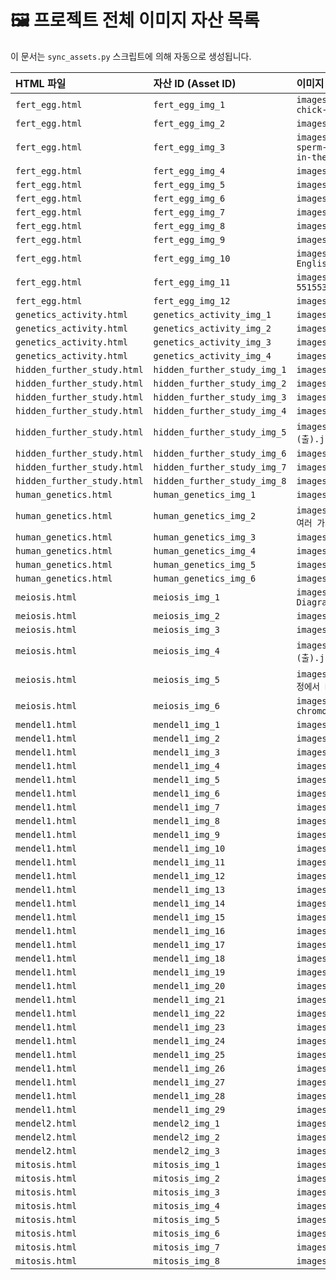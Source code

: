 # 🖼️ 프로젝트 전체 이미지 자산 목록

이 문서는 `sync_assets.py` 스크립트에 의해 자동으로 생성됩니다.

| HTML 파일 | 자산 ID (Asset ID) | 이미지 파일 경로 |
|:---|:---|:---|
| `fert_egg.html` | `fert_egg_img_1` | `images/Schematic-drawings-of-chronological-chick-embryo-development.png` |
| `fert_egg.html` | `fert_egg_img_2` | `images/gametes1_med.jpeg` |
| `fert_egg.html` | `fert_egg_img_3` | `images/Staged-penetration-and-fusion-of-the-sperm-nucleus-and-the-centriole-in-the-egg-in-the.png` |
| `fert_egg.html` | `fert_egg_img_4` | `images/Cell_Cleavage.png` |
| `fert_egg.html` | `fert_egg_img_5` | `images/uterus_implantation.jpg` |
| `fert_egg.html` | `fert_egg_img_6` | `images/fetus_11_weeks.jpg` |
| `fert_egg.html` | `fert_egg_img_7` | `images/fetus_21_weeks.jpg` |
| `fert_egg.html` | `fert_egg_img_8` | `images/fetus_37_weeks.jpg` |
| `fert_egg.html` | `fert_egg_img_9` | `images/Human_embryonic_fetus_development.jpg` |
| `fert_egg.html` | `fert_egg_img_10` | `images/52554-Fetal-Development-Tear-Pad-English_media-01.avif` |
| `fert_egg.html` | `fert_egg_img_11` | `images/fetal-growth-4-40-weeks-260nw-551553100.webp` |
| `fert_egg.html` | `fert_egg_img_12` | `images/cleamodcell.gif` |
| `genetics_activity.html` | `genetics_activity_img_1` | `images/litter_of_puppies.webp` |
| `genetics_activity.html` | `genetics_activity_img_2` | `images/family_resemblance.webp` |
| `genetics_activity.html` | `genetics_activity_img_3` | `images/southern_blot.webp` |
| `genetics_activity.html` | `genetics_activity_img_4` | `images/RNA_seq.jpg` |
| `hidden_further_study.html` | `hidden_further_study_img_1` | `images/chromosome1.png` |
| `hidden_further_study.html` | `hidden_further_study_img_2` | `images/41467_2023_42980_Fig7_HTML.webp` |
| `hidden_further_study.html` | `hidden_further_study_img_3` | `images/cohesin_cut_each_phase.png` |
| `hidden_further_study.html` | `hidden_further_study_img_4` | `images/gr1_lrg.jpg` |
| `hidden_further_study.html` | `hidden_further_study_img_5` | `images/[비상교육] 중등_과학 3_5-1_세포 분열 비교(출).jpg` |
| `hidden_further_study.html` | `hidden_further_study_img_6` | `images/cohesin_cut_each_phase.png` |
| `hidden_further_study.html` | `hidden_further_study_img_7` | `images/crossing-over-meiosis-diagram.png` |
| `hidden_further_study.html` | `hidden_further_study_img_8` | `images/chromosome2.jpg` |
| `human_genetics.html` | `human_genetics_img_1` | `images/family_resemblance.webp` |
| `human_genetics.html` | `human_genetics_img_2` | `images/[비상교육] 중등_과학 3_5-2-3_182p_사람의 여러 가지 유전 형질.jpg` |
| `human_genetics.html` | `human_genetics_img_3` | `images/family_tree.png` |
| `human_genetics.html` | `human_genetics_img_4` | `images/qpcr_curves-1.jpg` |
| `human_genetics.html` | `human_genetics_img_5` | `images/RNA_seq.jpg` |
| `human_genetics.html` | `human_genetics_img_6` | `images/SDS_page.jpg` |
| `meiosis.html` | `meiosis_img_1` | `images/Plant-Life-Cycle-for-Kids-Stages-Diagram.jpg` |
| `meiosis.html` | `meiosis_img_2` | `images/gametes1_med.jpeg` |
| `meiosis.html` | `meiosis_img_3` | `images/Meiosis_main_steps.svg` |
| `meiosis.html` | `meiosis_img_4` | `images/[비상교육] 중등_과학 3_5-1_세포 분열 비교(출).jpg` |
| `meiosis.html` | `meiosis_img_5` | `images/[비상교육] 중등_과학 3_5-1_생식세포 형성 과정에서 DNA 상대량 변화(출).jpg` |
| `meiosis.html` | `meiosis_img_6` | `images/vector-scientific-illustration-chromosomal-crossover-260nw-2229608011.webp` |
| `mendel1.html` | `mendel1_img_1` | `images/mendel_and_peas.jpg` |
| `mendel1.html` | `mendel1_img_2` | `images/target_illustration.jpg` |
| `mendel1.html` | `mendel1_img_3` | `images/litter_of_puppies.webp` |
| `mendel1.html` | `mendel1_img_4` | `images/natural-eye-colour-chart-683x1024.png` |
| `mendel1.html` | `mendel1_img_5` | `images/family_resemblance.webp` |
| `mendel1.html` | `mendel1_img_6` | `images/allelic_traits_example.png` |
| `mendel1.html` | `mendel1_img_7` | `images/paint_mixing.jpg` |
| `mendel1.html` | `mendel1_img_8` | `images/mendel_in_garden.jpg` |
| `mendel1.html` | `mendel1_img_9` | `images/pea_plant_lifecycle.jpg` |
| `mendel1.html` | `mendel1_img_10` | `images/self_pollination_diagram.png` |
| `mendel1.html` | `mendel1_img_11` | `images/chromosome1.png` |
| `mendel1.html` | `mendel1_img_12` | `images/allele.webp` |
| `mendel1.html` | `mendel1_img_13` | `images/genotype.png` |
| `mendel1.html` | `mendel1_img_14` | `images/genotype_phenotype_eye_color.png` |
| `mendel1.html` | `mendel1_img_15` | `images/homozygote_heterozygote.jpg` |
| `mendel1.html` | `mendel1_img_16` | `images/1st_exp_breeding_P.jpg` |
| `mendel1.html` | `mendel1_img_17` | `images/f1_generation.jpg` |
| `mendel1.html` | `mendel1_img_18` | `images/dominant_recessive_concept.jpg` |
| `mendel1.html` | `mendel1_img_19` | `images/dominance_principle_diagram.jpg` |
| `mendel1.html` | `mendel1_img_20` | `images/f1_self_pollination.jpg` |
| `mendel1.html` | `mendel1_img_21` | `images/f2_generation_ratio.jpg` |
| `mendel1.html` | `mendel1_img_22` | `images/meiosis_segregation.jpg` |
| `mendel1.html` | `mendel1_img_23` | `images/law_of_segregation.jpg` |
| `mendel1.html` | `mendel1_img_24` | `images/go_stones_in_bags.jpg` |
| `mendel1.html` | `mendel1_img_25` | `images/setting_up_experiment.jpg` |
| `mendel1.html` | `mendel1_img_26` | `images/drawing_lots.jpg` |
| `mendel1.html` | `mendel1_img_27` | `images/bar_chart_results.jpg` |
| `mendel1.html` | `mendel1_img_28` | `images/summary_mind_map.jpg` |
| `mendel1.html` | `mendel1_img_29` | `images/next_lesson_preview.jpg` |
| `mendel2.html` | `mendel2_img_1` | `images/mendel_in_garden.jpg` |
| `mendel2.html` | `mendel2_img_2` | `images/1st_exp_breeding_P.jpg` |
| `mendel2.html` | `mendel2_img_3` | `images/gametes1_med.jpeg` |
| `mitosis.html` | `mitosis_img_1` | `images/DNA_animation.gif` |
| `mitosis.html` | `mitosis_img_2` | `images/circular_genome_ecoli.jpg` |
| `mitosis.html` | `mitosis_img_3` | `images/cell_division.png` |
| `mitosis.html` | `mitosis_img_4` | `images/cell_division_2.png` |
| `mitosis.html` | `mitosis_img_5` | `images/1-fixation.jpg` |
| `mitosis.html` | `mitosis_img_6` | `images/2-maceration.png` |
| `mitosis.html` | `mitosis_img_7` | `images/3-staining.jpg` |
| `mitosis.html` | `mitosis_img_8` | `images/4-separation.jpg` |
